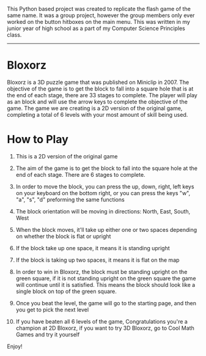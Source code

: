 This Python based project was created to replicate the flash game of the same name. It was a group project, however the group members only ever worked on the button hitboxes on the main menu.
This was written in my junior year of high school as a part of my Computer Science Principles class.

---

# Bloxorz
Bloxorz is a 3D puzzle game that was published on Miniclip in 2007. The objective of the game is to get the block to fall into a square hole that is at the end of each stage, there are 33 stages to complete. The player will play as an block and will use the arrow keys to complete the objective of the game. The game we are creating is a 2D version of the original game, completing a total of 6 levels with your most amount of skill being used.

# **How to Play**
1) This is a 2D version of the original game

2) The aim of the game is to get the block to fall into the square hole at the end of each stage. There are 6 stages to complete.

3) In order to move the block, you can press the up, down, right, left keys on your keyboard on the bottom right, or you can press the keys "w", "a", "s", "d" preforming the same functions

4) The block orientation will be moving in directions: North, East, South, West

5) When the block moves, it'll take up either one or two spaces depending on whether the block is flat or upright

6) If the block take up one space, it means it is standing upright 

7) If the block is taking up two spaces, it means it is flat on the map

8) In order to win in Bloxorz, the block must be standing upright on the green square, if it is not standing upright on the green square the game will continue until it is satisfied. This means the block should look like a single block on top of the green square.

9) Once you beat the level, the game will go to the starting page, and then you get to pick the next level

10) If you have beaten all 6 levels of the game, Congratulations you're a champion at 2D Bloxorz, if you want to try 3D Bloxorz, go to Cool Math Games and try it yourself

Enjoy!

